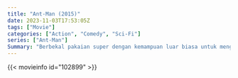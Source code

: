 ```yaml
---
title: "Ant-Man (2015)"
date: 2023-11-03T17:53:05Z
tags: ["Movie"]
categories: ["Action", "Comedy", "Sci-Fi"]
series: ["Ant-Man"]
Summary: "Berbekal pakaian super dengan kemampuan luar biasa untuk mengecil namun bertambah kuat, pencuri kucing Scott Lang harus merangkul pahlawan batinnya dan membantu mentornya, Dr. Hank Pym, melaksanakan rencana yang akan menyelamatkan dunia."
---
```


<mux-player stream-type="on-demand"
src="https://kp3d-my.sharepoint.com/personal/ryoo_kp3d_onmicrosoft_com/_layouts/15/download.aspx?share=EWX_n-gGdfBPnMnFbzvqZTcB-6KwAo0R8XZYT6BP8tO_zQ" prefer-playback="mse" controls>

</mux-player>


{{< movieinfo id="102899" >}}

<script src="https://cdn.jsdelivr.net/npm/@mux/mux-player"></script>

 <script type="application/ld+json ">
{
"@context": "https://schema.org/",
"@type": "VideoObject",
"name": "Ant-Man",
"contentUrl": "https://stream.mux.com/yvJAhNjMLM2HfgOkIO4Nu7OEN4pRDBw01JHJW016j94uE.m3u8",
"thumbnailUrl": "https://www.themoviedb.org/t/p/original/bHf1YnBdawLw8dpNzYgKMaqjcBv.jpg?width=314&fit_mode=preserve&time=25",
"uploadDate": "2023-11-03T17:53:05Z",
}

</script>